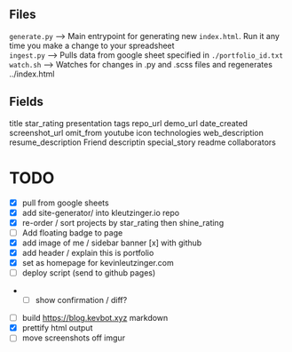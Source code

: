 ## Files

`generate.py` --> Main entrypoint for generating new `index.html`. Run it any time you make a change to your spreadsheet  
`ingest.py` --> Pulls data from google sheet specified in `./portfolio_id.txt`  
`watch.sh` --> Watches for changes in .py and .scss files and regenerates ../index.html

## Fields

title star_rating presentation tags repo_url demo_url date_created screenshot_url omit_from youtube icon technologies web_description resume_description Friend descriptin special_story readme collaborators

# TODO

- [x] pull from google sheets
- [x] add site-generator/ into kleutzinger.io repo
- [x] re-order / sort projects by star_rating then shine_rating
- [ ] Add floating badge to page
- [x] add image of me / sidebar banner
      [x] with github
- [x] add header / explain this is portfolio
- [x] set as homepage for kevinleutzinger.com
- [ ] deploy script (send to github pages)
- - [ ] show confirmation / diff?
- [ ] build https://blog.kevbot.xyz markdown
- [x] prettify html output
- [ ] move screenshots off imgur
